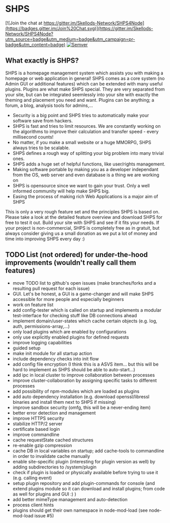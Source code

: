 ﻿# SHPS

[![Join the chat at https://gitter.im/Skellods-Network/SHPS4Node](https://badges.gitter.im/Join%20Chat.svg)](https://gitter.im/Skellods-Network/SHPS4Node?utm_source=badge&utm_medium=badge&utm_campaign=pr-badge&utm_content=badge)
[![Semver](http://img.shields.io/SemVer/2.0.0.png)](http://semver.org/spec/v2.0.0.html)

## What exactly is SHPS?

SHPS is a homepage management system which assists you with making a homepage or web application in general!
SHPS comes as a core system (no Admin GUI or additional features) which can be extended with many useful plugins.
Plugins are what make SHPS special. They are very separated from your site, but can be integrated seemlessly into your site with exactly the theming and placement you need and want.
Plugins can be anything; a forum, a blog, analysis tools for admins,...

- Security is a big point and SHPS tries to automatically make your software save from hackers.
- SHPS is fast and tries to limit resources. We are constantly working on the algorithms to improve their calculation and transfer speed - every millisecond counts!
- No matter, if you make a small website or a huge MMORPG, SHPS always tries to be scalable.
- SHPS defines a rough way of splitting your big problem into many trivial ones.
- SHPS adds a huge set of helpful functions, like user/rights management.
- Making software portable by making you as a developer independant from the OS, web server and even database is a thing we are working on
- SHPS is opensource since we want to gain your trust. Only a well informed community will help make SHPS big.
- Easing the process of making rich Web Applications is a major aim of SHPS

This is only a very rough feature set and the principles SHPS is based on. Please take a look at the detailed feature overview and download SHPS for free to test it out.
Build your site with SHPS and see if it fits your needs. If your project is non-commercial, SHPS is completely free as in gratuit, but always consider giving us a small donation as we put a lot of money and time into improving SHPS every day :)


## TODO List (not ordered) for under-the-hood improvements (wouldn't really call them features)

- move TODO list to github's open issues (make branches/forks and a resulting pull request for each issue)
- GUI. Let's be honest, a GUI is a game-changer and will make SHPS accessible for more people and especially beginners
- work on feature list
- add config-tester which is called on startup and implements a modular test-interface for checking stuff like DB connections ahead
- implement domain/user-states which cache certain objects (e.g. log, auth, permissions-array,...)
- only load plugins which are enabled by configurations
- only use explicitly enabled plugins for defined requests
- improve logging capabilities
- guided setup
- make init module for all startup action
- include dependency checks into init flow
- add config file encryption (I think this is a ASVS item... but this will be hard to implement as SHPS should be able to auto-start...)
- add ipc in local cluster to improve collaboration between processes
- improve cluster-collaboration by assigning specific tasks to different processes
- add possibility of npm-modules which are loaded as plugins
- add auto dependency installation (e.g. download openssl/libressl binaries and install them next to SHPS if missing)
- improve sandbox security (omfg, this will be a never-ending item)
- better error detection and management
- improve HTTPS security
- stabilize HTTP/2 server
- certificate based login
- improve commandline
- cache requestState cached structures
- re-enable gzip compression
- cache DB in local variables on startup; add cache-tools to commandline in order to invalidate cache manually
- enable site-specific plugin (interesting for plugin version as well) by adding subdirectories to /system/plugin
- check if plugin is loaded or physically available before trying to use it (e.g. calling event)
- setup plugin repository and add plugin-commands for console (and extend plugins module so it can download and install plugins; from code as well for plugins and GUI :) )
- add better mimeType management and auto-detection
- process client hints
- plugins should get their own namespace in node-mod-load (see node-mod-load issue #5)

